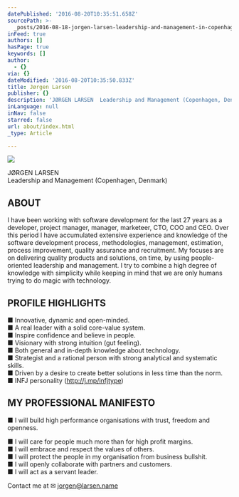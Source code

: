 ```yaml
---
datePublished: '2016-08-20T10:35:51.658Z'
sourcePath: >-
  _posts/2016-08-18-jorgen-larsen-leadership-and-management-in-copenhagen-denm.md
inFeed: true
authors: []
hasPage: true
keywords: []
author:
  - {}
via: {}
dateModified: '2016-08-20T10:35:50.833Z'
title: Jørgen Larsen
publisher: {}
description: 'JØRGEN LARSEN  Leadership and Management (Copenhagen, Denmark)'
inLanguage: null
inNav: false
starred: false
url: about/index.html
_type: Article

---
```

![](https://the-grid-user-content.s3-us-west-2.amazonaws.com/24368db8-e581-4247-9e7f-41213c857e4f.jpg)

JØRGEN LARSEN   
Leadership and Management (Copenhagen, Denmark)

## ABOUT

I have been working with software development for the last 27 years as a developer, project manager, manager, marketeer, CTO, COO and CEO. Over this period I have accumulated extensive experience and knowledge of the software development process, methodologies, management, estimation, process improvement, quality assurance and recruitment. My focuses are on delivering quality products and solutions, on time, by using people-oriented leadership and management. I try to combine a high degree of knowledge with simplicity while keeping in mind that we are only humans trying to do magic with technology.

## PROFILE HIGHLIGHTS

■ Innovative, dynamic and open-minded.  
■ A real leader with a solid core-value system.  
■ Inspire confidence and believe in people.  
■ Visionary with strong intuition (gut feeling).  
■ Both general and in-depth knowledge about technology.  
■ Strategist and a rational person with strong analytical and systematic skills.  
■ Driven by a desire to create better solutions in less time than the norm.  
■ INFJ personality (http://j.mp/infjtype)

## MY PROFESSIONAL MANIFESTO

■ I will build high performance organisations with trust, freedom and openness.

■ I will care for people much more than for high profit margins.  
■ I will embrace and respect the values of others.  
■ I will protect the people in my organisation from business bullshit.  
■ I will openly collaborate with partners and customers.  
■ I will act as a servant leader.

Contact me at ✉ jorgen@larsen.name